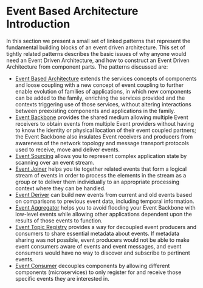 # Event Based Architecture Introduction

In this section we present a small set of linked patterns that represent the fundamental building blocks of an event driven architecture.  This set of tightly related patterns describes the basic issues of why anyone would need an Event Driven Architecture, and how to construct an Event Driven Architecture from component parts.  The patterns discussed are:

+ [Event Based Architecture](Event-Driven-Architecture.md) extends the services concepts of components and loose coupling with a new concept of event coupling  to  further enable evolution of families of applications, in which new  components can be added to the family, enriching the services  provided and the contexts triggering use of those services, without altering interactions between preexisting components and applications in the family. 
+	[Event Backbone](Event-Backbone.md) provides the shared medium allowing multiple Event receivers to obtain events from multiple Event providers without having to know the identity or physical location of their event coupled partners; the Event Backbone also insulates Event receivers and producers from awareness of the network topology and message transport protocols used to receive, move and deliver events.   
+ [Event Sourcing](Event-Sourcing.md) allows you to represent complex application state by scanning over an event stream.
+ [Event Joiner](Event-Joiner.md) helps you tie together related events that form a logical stream of events in order to process the elements in the stream as a group or to deliver them individually to an appropriate processing context where they can be handled. 
+	[Event Deriver](Event-Deriver.md) can build new events from current and old events based on comparisons to previous event data, including temporal information.
+	[Event Aggregator](Event-Aggregator.md) helps you to avoid flooding your Event Backbone with low-level events while allowing other applications dependent upon the results of those events to function.
+	[Event Topic Registry](Event-Topic-Registry.md) provides a way for decoupled event producers and consumers to share essential metadata about events.  If metadata sharing was not possible, event producers would not be able to make event consumers aware of events and event messages, and event consumers would have no way to discover and subscribe to pertinent events. 
+	[Event Consumer](Event-Consumer.md) decouples components by allowing different components (microservices) to only register for and receive those specific events they are interested in.

